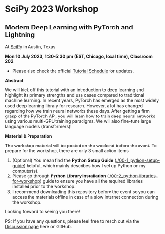 # SciPy 2023 Workshop

## Modern Deep Learning with PyTorch and Lightning

At [SciPy](https://www.scipy2023.scipy.org) in Austin, Texas

**Mon 10 July 2023, 1:30–5:30 pm (EST, Chicago, local time), Classroom 202**

- Please also check the official [Tutorial Schedule](https://cfp.scipy.org/2023/talk/8BZN3E/) for updates.

**Abstract**

We will kick off this tutorial with an introduction to deep learning and highlight its primary strengths and use cases compared to traditional machine learning. In recent years, PyTorch has emerged as the most widely used deep learning library for research. However, a lot has changed regarding how we train neural networks these days. After getting a firm grasp of the PyTorch API, you will learn how to train deep neural networks using various multi-GPU training paradigms. We will also fine-tune large language models (transformers)!



**Material & Preparation**

The workshop material will be posted on the weekend before the event. To prepare for the workshop, there are only 3 small action items

1. (Optional) You mean find the **Python Setup Guide** ([./00-1_python-setup-guide](./00-1_python-setup-guide)) helpful, which mainly describes how I set up Python on my computer(s).
2. Please go through **Python Library Installation** ([./00-2_python-libraries-for-workshop](./00-2_python-libraries-for-workshop)) guide to ensure you have all the required libraries installed prior to the workshop.
3. I recommend downloading this repository before the event so you can access the materials offline in case of a slow internet connection during the workshop.

Looking forward to seeing you there!

PS: If you have any questions, please feel free to reach out via the [Discussion page](https://github.com/rasbt/scipy2023-deeplearning/discussions) here on GitHub.